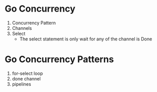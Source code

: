 # Go Concurrency

1. Concurrency Pattern
2. Channels
3. Select   
    - The select statement is only wait for any of the channel is Done


# Go Concurrency Patterns

1. for-select loop
2. done channel
3. pipelines